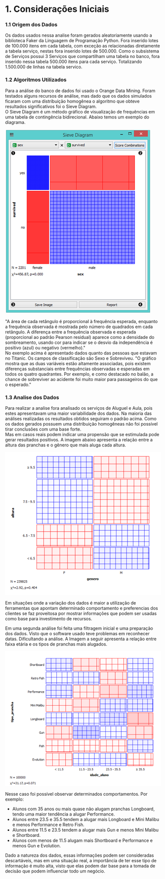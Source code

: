 # 1. Considerações Iniciais



### 1.1 Origem dos Dados
Os dados usados nessa analise foram gerados aleatoriamente usando a biblioteca Faker da Linguagem de Programação Python. Fora inserido lotes de 100.000 itens em cada tabela, com exceção as relacionadas diretamente a tabela serviço, nestas fora inserido lotes de 500.000. Como o subsistema de Serviços possui 3 Serviços que compartilham uma tabela no banco, fora inserido nessa tabela 500.000 itens para cada serviço. Totalizando 1.500.000 de linhas na tabela servico.

### 1.2  Algoritmos Utilizados
Para a análise do banco de dados foi usado o Orange Data Mining. Foram testados alguns recursos de análise, mas dado que os dados simulados ficaram com uma distribuição homogênea o algoritmo que obteve resultados significativos foi o Sieve Diagram. <br>
O Sieve Diagram é um método gráfico de visualização de frequências em uma tabela de contingência bidirecional. Abaixo temos um exemplo do diagrama. 

![](https://github.com/andrebvitoria/Trabalho-Integrado-5-Periodo/blob/master/Banco%20de%20dados/Analise%20de%20dados%20-%20Servicos/Servicos/SieveDiagram-stamped.png?raw=true)

"A área de cada retângulo é proporcional à frequência esperada, enquanto a frequência observada é mostrada pelo número de quadrados em cada retângulo. A diferença entre a frequência observada e esperada (proporcional ao padrão Pearson residual) aparece como a densidade do sombreamento, usando cor para indicar se o desvio da independência é positivo (azul) ou negativo (vermelho)." <br>
No exemplo acima é apresentado dados quanto das pessoas que estavam no Titanic. Os campos de classificação são Sexo e Sobreviveu.
"O gráfico mostra que as duas variáveis estão altamente associadas, pois existem diferenças substanciais entre frequências observadas e esperadas em todos os quatro quadrantes. Por exemplo, e como destacado no balão, a chance de sobreviver ao acidente foi muito maior para passageiros do que o esperado."

### 1.3 Analise dos Dados
Para realizar a analise fora analisado os serviços de Aluguel e Aula, pois estes apresentavam uma maior variabilidade dos dados.
Na maioria das análises realizadas os resultados obtidos seguiram o padrão acima. Como os dados gerados possuem uma distribuição homogêneas não foi possível tirar conclusões com uma base forte. <br>
Mas em casos reais podem indicar uma propensão que se estimulada pode gerar resultados positivos.
A imagem abaixo apresenta a relação entre a altura das pranchas e o gênero que mais aluga cada altura.


![](https://github.com/andrebvitoria/Trabalho-Integrado-5-Periodo/blob/master/Banco%20de%20dados/Analise%20de%20dados%20-%20Servicos/Servicos/Prancha%20mais%20alugada.png)

Em situações onde a variação dos dados é maior a utilização de ferramentas que apontam determinado comportamento e preferencias dos clientes se faz proveitosa por mostrar informações que podem ser usadas como base para investimento de recursos. <br>

Em uma segunda análise foi feita uma filtragem inicial e uma preparação dos dados. Visto que o software usado teve problemas em reconhecer datas. Dificultando a análise.
A Imagem a seguir apresenta a relação entre faixa etária e os tipos de pranchas mais alugados.

![](https://raw.githubusercontent.com/andrebvitoria/Trabalho-Integrado-5-Periodo/master/Banco%20de%20dados/Analise%20de%20dados%20-%20Servicos/Servicos/Idade%20Aluno%20x%20Prancha%20Alugada.png)

Nesse caso foi possível observar determinados comportamentos. Por exemplo: <br>
 * Alunos com 35 anos ou mais quase não alugam pranchas Longboard, tendo uma maior tendência a alugar Performance. 
 * Alunos entre 23.5 e 35.5 tendem a alugar mais Longboard e Mini Malibu e menos Performance e Retro Fish.
 * Alunos entre 11.5 e 23.5 tendem a alugar mais Gun e menos Mini Malibu e Shortboard.
 * Alunos com menos de 11.5 alugam mais Shortboard e Performance e menos Gun e Evolution.

Dado a natureza dos dados, essas informações podem ser consideradas descartáveis, mas em uma situação real, a importância de ter esse tipo de informação é muito alta, visto que elas podem dar base para a tomada de decisão que podem influenciar todo um negócio. <br>
